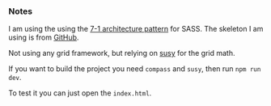### Notes

I am using the using the [7-1 architecture pattern](http://sass-guidelin.es/#architecture) for SASS. The skeleton I am using is from [GitHub](https://github.com/HugoGiraudel/sass-boilerplate).

Not using any grid framework, but relying on [susy](http://susy.oddbird.net/) for the grid math.

If you want to build the project you need `compass` and `susy`, then run `npm run dev`.

To test it you can just open the `index.html`.
